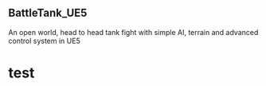 ## BattleTank_UE5
An open world, head to head tank fight with simple AI, terrain and advanced control system in UE5
# test 